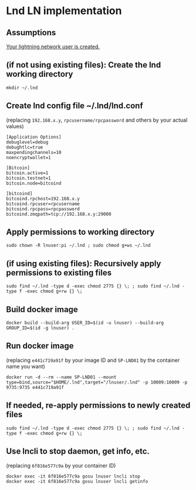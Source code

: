 # Lnd LN implementation

## Assumptions

[Your lightning network user is created.](https://github.com/SatoshiPortal/docker/tree/master/rpi/LN)

## (if not using existing files): Create the lnd working directory 

```shell
mkdir ~/.lnd
```

## Create lnd config file ~/.lnd/lnd.conf
(replacing `192.168.x.y`, `rpcusername/rpcpassword` and others by your actual values)

```properties
[Application Options]
debuglevel=debug
debughtlc=true
maxpendingchannels=10
noencryptwallet=1

[Bitcoin]
bitcoin.active=1
bitcoin.testnet=1
bitcoin.node=bitcoind

[bitcoind]
bitcoind.rpchost=192.168.x.y
bitcoind.rpcuser=rpcusername
bitcoind.rpcpass=rpcpassword
bitcoind.zmqpath=tcp://192.168.x.y:29000
```

## Apply permissions to working directory

```shell
sudo chown -R lnuser:pi ~/.lnd ; sudo chmod g+ws ~/.lnd
```

## (if using existing files): Recursively apply permissions to existing files

```shell
sudo find ~/.lnd -type d -exec chmod 2775 {} \; ; sudo find ~/.lnd -type f -exec chmod g+rw {} \;
```

## Build docker image

```shell
docker build --build-arg USER_ID=$(id -u lnuser) --build-arg GROUP_ID=$(id -g lnuser) .
```

## Run docker image
(replacing `e441c719a91f` by your image ID and `SP-LND01` by the container name you want)

```shell
docker run -d --rm --name SP-LND01 --mount type=bind,source="$HOME/.lnd",target="/lnuser/.lnd" -p 10009:10009 -p 9735:9735 e441c719a91f
```

## If needed, re-apply permissions to newly created files

```shell
sudo find ~/.lnd -type d -exec chmod 2775 {} \; ; sudo find ~/.lnd -type f -exec chmod g+rw {} \;
```

## Use lncli to stop daemon, get info, etc.
(replacing `6f816e577c9a` by your container ID)

```shell
docker exec -it 6f816e577c9a gosu lnuser lncli stop
docker exec -it 6f816e577c9a gosu lnuser lncli getinfo
```
